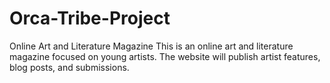 # Orca-Tribe-Project
Online Art and Literature Magazine
This is an online art and literature magazine focused on young artists. The website will publish artist features, blog posts, and submissions.
